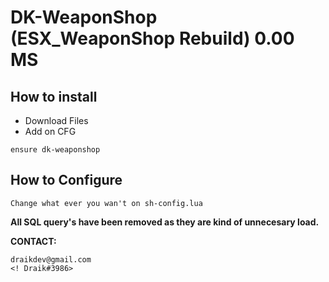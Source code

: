 # DK-WeaponShop (ESX_WeaponShop Rebuild) 0.00 MS
## How to install

- Download Files
- Add on CFG
```
ensure dk-weaponshop
```
## How to Configure
```
Change what ever you wan't on sh-config.lua
```

**All SQL query's have been removed as they are kind of unnecesary load.**

**CONTACT:**
```
draikdev@gmail.com
<! Draik#3986>
```
